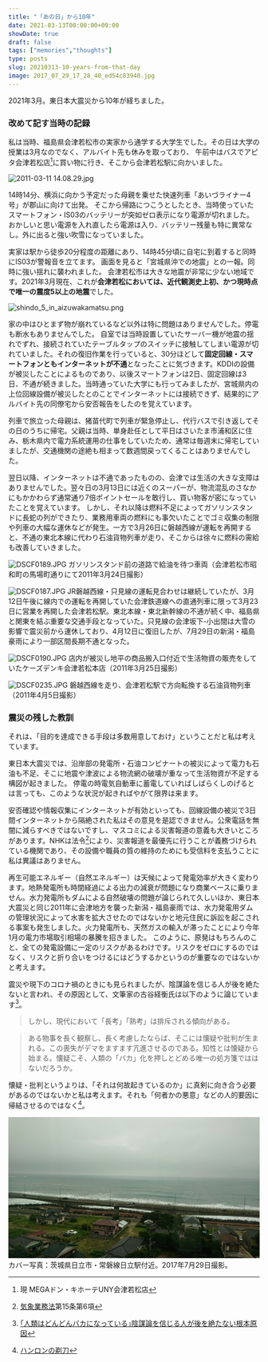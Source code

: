 ```yaml
---
title: "「あの日」から10年"
date: 2021-03-13T00:00:00+09:00
showDate: true
draft: false
tags: ["memories","thoughts"]
type: posts
slug: 20210313-10-years-from-that-day
image: 2017_07_29_17_28_40_ed54c83940.jpg
---
```

2021年3月。東日本大震災から10年が経ちました。

### 改めて記す当時の記録

私は当時、福島県会津若松市の実家から通学する大学生でした。その日は大学の授業は3月なのでなく、アルバイト先も休みを取っており、
午前中はバスでアピタ会津若松店[^1]に買い物に行き、そこから会津若松駅に向かいました。

![2011-03-11 14.08.29.jpg](https://kuropen-strapi-images.s3.ap-northeast-1.amazonaws.com/2011_03_11_14_08_29_b5101499be.jpg)

14時14分、横浜に向かう予定だった母親を乗せた快速列車「あいづライナー4号」が郡山に向けて出発。
そこから帰路につこうとしたとき、当時使っていたスマートフォン・IS03のバッテリーが突如ゼロ表示になり電源が切れました。
おかしいと思い電源を入れ直したら電源は入り、バッテリー残量も特に異常なし。外に出ると強い吹雪になっていました。

実家は駅から徒歩20分程度の距離にあり、14時45分頃に自宅に到着すると同時にIS03が警報音を立てます。
画面を見ると「宮城県沖での地震」との一報。同時に強い揺れに襲われました。
会津若松市は大きな地震が非常に少ない地域です。2021年3月現在、これが**会津若松においては、近代観測史上初、かつ現時点で唯一の震度5以上の地震**でした。

![shindo_5_in_aizuwakamatsu.png](https://kuropen-strapi-images.s3.ap-northeast-1.amazonaws.com/shindo_5_in_aizuwakamatsu_c15bb3aa18.png)

家の中はひとまず物が崩れているなど以外は特に問題はありませんでした。停電も断水もありませんでした。
自室では当時設置していたサーバー機が地震の揺れでずれ、接続されていたテーブルタップのスイッチに接触してしまい電源が切れていました。それの復旧作業を行っていると、30分ほどして**固定回線・スマートフォンともインターネットが不通**となったことに気づきます。KDDIの設備が被災したことによるものであり、以後スマートフォンは2日、固定回線は3日、不通が続きました。当時通っていた大学にも行ってみましたが、宮城県内の上位回線設備が被災したとのことでインターネットには接続できず、結果的にアルバイト先の同僚宅から安否報告をしたのを覚えています。

列車で旅立った母親は、猪苗代町で列車が緊急停止し、代行バスで引き返してその日のうちに帰宅。父親は当時、単身赴任として平日はさいたま市浦和区に住み、栃木県内で電力系統運用の仕事をしていたため、通常は毎週末に帰宅していましたが、交通機関の途絶も相まって数週間戻ってくることはありませんでした。

翌日以降、インターネットは不通であったものの、会津では生活の大きな支障はありませんでした。翌々日の3月13日には近くのスーパーが、物流混乱のさなかにもかかわらず通常通り7倍ポイントセールを敢行し、買い物客が密になっていたことを覚えています。
しかし、それ以降は燃料不足によってガソリンスタンドに長蛇の列ができたり、業務用車両の燃料にも事欠いたことでゴミ収集の制限や列車の大幅な運休などが発生。一方で3月26日に磐越西線が運転を再開すると、不通の東北本線に代わり石油貨物列車が走り、そこからは徐々に燃料の需給も改善していきました。

![DSCF0189.JPG](https://kuropen-strapi-images.s3.ap-northeast-1.amazonaws.com/DSCF_0189_0ff156b0cb.JPG)
ガソリンスタンド前の道路で給油を待つ車両（会津若松市昭和町の馬場町通りにて2011年3月24日撮影）

![DSCF0187.JPG](https://kuropen-strapi-images.s3.ap-northeast-1.amazonaws.com/DSCF_0187_313cd650b1.JPG)
JR磐越西線・只見線の運転見合わせは継続していたが、3月12日午後に線内での運転を再開していた会津鉄道線への直通列車に限って3月23日に営業を再開した会津若松駅。東北本線・東北新幹線の不通が続く中、福島県と関東を結ぶ重要な交通手段となっていた。只見線の会津坂下-小出間は大雪の影響で震災前から運休しており、4月12日に復旧したが、7月29日の新潟・福島豪雨により一部区間長期不通となった。

![DSCF0190.JPG](https://kuropen-strapi-images.s3.ap-northeast-1.amazonaws.com/DSCF_0190_291caf5fd3.JPG)
店内が被災し地平の商品搬入口付近で生活物資の販売をしていたケーズデンキ会津若松本店（2011年3月25日撮影）

![DSCF0235.JPG](https://kuropen-strapi-images.s3.ap-northeast-1.amazonaws.com/DSCF_0235_8196121ef6.JPG)
磐越西線を走り、会津若松駅で方向転換する石油貨物列車（2011年4月5日撮影）

[^1]: 現 MEGAドン・キホーテUNY会津若松店

### 震災の残した教訓
それは、「目的を達成できる手段は多数用意しておけ」ということだと私は考えています。

東日本大震災では、沿岸部の発電所・石油コンビナートの被災によって電力も石油も不足、そこに地震や津波による物流網の破壊が重なって生活物資が不足する構図が起きました。
停電の時電気自動車に蓄電していればしばらくしのげるとは言っても、このような状況が起きればやがて限界は来ます。

安否確認や情報収集にインターネットが有効といっても、回線設備の被災で3日間インターネットから隔絶された私はその意見を是認できません。公衆電話を無闇に減らすべきではないですし、マスコミによる災害報道の意義も大きいところがあります。NHKは法令[^2]により、災害報道を最優先に行うことが義務づけられている機関であり、その設備や職員の質の維持のためにも受信料を支払うことに私は異議はありません。

再生可能エネルギー（自然エネルギー）は天候によって発電効率が大きく変わります。地熱発電所も時間経過による出力の減衰が問題になり商業ベースに乗りません。水力発電所もダムによる自然破壊の問題が論じられて久しいほか、東日本大震災と同じ2011年に会津地方を襲った新潟・福島豪雨では、水力発電用ダムの管理状況によって水害を拡大させたのではないかと地元住民に訴訟を起こされる事案も発生しました。火力発電所も、天然ガスの輸入が滞ったことにより今年1月の電力市場取引相場の暴騰を招きました。
このように、原発はもちろんのこと、全ての発電設備に一定のリスクがあるわけです。リスクをゼロにするのではなく、リスクと折り合いをつけるにはどうするかというのが重要なのではないかと考えます。

震災や現下のコロナ禍のときにも見られましたが、陰謀論を信じる人が後を絶たないと言われ、その原因として、文筆家の古谷経衡氏は以下のように論じています[^3]。

> しかし、現代において「長考」「熟考」は排斥される傾向がある。

> ある物事を長く観察し、長く考慮したならば、そこには懐疑や批判が生まれる。この喪失がデマをますます亢進させるのである。知性とは懐疑から始まる。懐疑こそ、人類の「バカ」化を押しとどめる唯一の処方箋でははないだろうか。

懐疑・批判というよりは、「それは何故起きているのか」に真剣に向き合う必要があるのではないかと私は考えます。それも「何者かの悪意」などの人的要因に帰結させるのではなく[^4]。

![Cover Image](./2017_07_29_17_28_40_ed54c83940.jpg)
カバー写真：茨城県日立市・常磐線日立駅付近。2017年7月29日撮影。

[^2]: [気象業務法](https://elaws.e-gov.go.jp/document?lawid=327AC0000000165)第15条第6項
[^3]: [｢人類はどんどんバカになっている｣陰謀論を信じる人が後を絶たない根本原因](https://president.jp/articles/-/43986)
[^4]: [ハンロンの剃刀](https://ja.wikipedia.org/wiki/%E3%83%8F%E3%83%B3%E3%83%AD%E3%83%B3%E3%81%AE%E5%89%83%E5%88%80)
